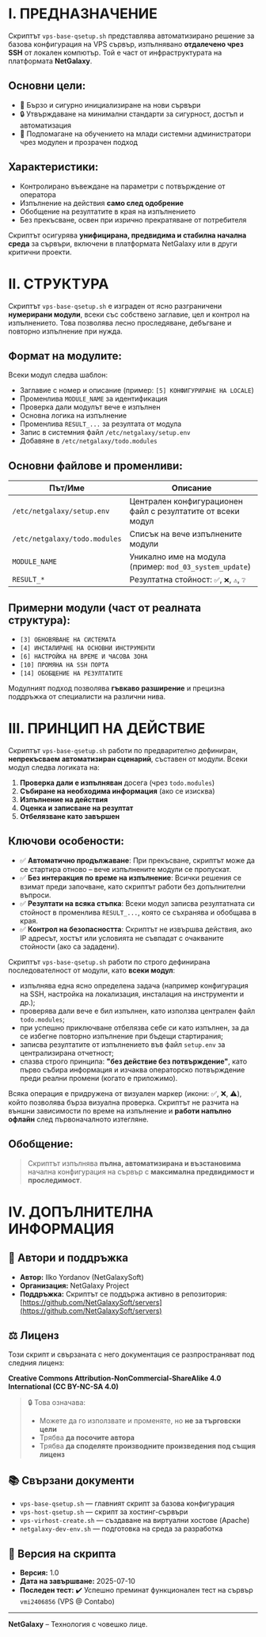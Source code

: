# I. ПРЕДНАЗНАЧЕНИЕ

Скриптът `vps-base-qsetup.sh` представлява автоматизирано решение за базова конфигурация на VPS сървър, изпълнявано **отдалечено чрез SSH** от локален компютър. Той е част от инфраструктурата на платформата **NetGalaxy**.

## Основни цели:

- 🚀 Бързо и сигурно инициализиране на нови сървъри
- 🔒 Утвърждаване на минимални стандарти за сигурност, достъп и автоматизация
- 🧠 Подпомагане на обучението на млади системни администратори чрез модулен и прозрачен подход

## Характеристики:

- Контролирано въвеждане на параметри с потвърждение от оператора
- Изпълнение на действия **само след одобрение**
- Обобщение на резултатите в края на изпълнението
- Без прекъсване, освен при изрично прекратяване от потребителя

Скриптът осигурява **унифицирана, предвидима и стабилна начална среда** за сървъри, включени в платформата NetGalaxy или в други критични проекти.

# II. СТРУКТУРА

Скриптът `vps-base-qsetup.sh` е изграден от ясно разграничени **нумерирани модули**, всеки със собствено заглавие, цел и контрол на изпълнението. Това позволява лесно проследяване, дебъгване и повторно изпълнение при нужда.

## Формат на модулите:

Всеки модул следва шаблон:
- Заглавие с номер и описание (пример: `[5] КОНФИГУРИРАНЕ НА LOCALE`)
- Променлива `MODULE_NAME` за идентификация
- Проверка дали модулът вече е изпълнен
- Основна логика на изпълнение
- Променлива `RESULT_...` за резултата от модула
- Запис в системния файл `/etc/netgalaxy/setup.env`
- Добавяне в `/etc/netgalaxy/todo.modules`

## Основни файлове и променливи:

| Път/Име                       | Описание |
|-------------------------------|----------|
| `/etc/netgalaxy/setup.env`    | Централен конфигурационен файл с резултатите от всеки модул |
| `/etc/netgalaxy/todo.modules` | Списък на вече изпълнените модули |
| `MODULE_NAME`                 | Уникално име на модула (пример: `mod_03_system_update`) |
| `RESULT_*`                    | Резултатна стойност: `✅`, `❌`, `⚠️`, `❔` |

## Примерни модули (част от реалната структура):

- `[3] ОБНОВЯВАНЕ НА СИСТЕМАТА`
- `[4] ИНСТАЛИРАНЕ НА ОСНОВНИ ИНСТРУМЕНТИ`
- `[6] НАСТРОЙКА НА ВРЕМЕ И ЧАСОВА ЗОНА`
- `[10] ПРОМЯНА НА SSH ПОРТА`
- `[14] ОБОБЩЕНИЕ НА РЕЗУЛТАТИТЕ`

Модулният подход позволява **гъвкаво разширение** и прецизна поддръжка от специалисти на различни нива.

# III. ПРИНЦИП НА ДЕЙСТВИЕ

Скриптът `vps-base-qsetup.sh` работи по предварително дефиниран, **непрекъсваем автоматизиран сценарий**, съставен от модули. Всеки модул следва логиката на:

1. **Проверка дали е изпълняван** досега (чрез `todo.modules`)
2. **Събиране на необходима информация** (ако се изисква)
3. **Изпълнение на действия**
4. **Оценка и записване на резултат**
5. **Отбелязване като завършен**

## Ключови особености:

- ✅ **Автоматично продължаване**: При прекъсване, скриптът може да се стартира отново – вече изпълнените модули се пропускат.
- ✅ **Без интеракция по време на изпълнение**: Всички решения се взимат преди започване, като скриптът работи без допълнителни въпроси.
- ✅ **Резултати на всяка стъпка**: Всеки модул записва резултатната си стойност в променлива `RESULT_...`, която се съхранява и обобщава в края.
- ✅ **Контрол на безопасността**: Скриптът не извършва действия, ако IP адресът, хостът или условията не съвпадат с очакваните стойности (ако са зададени).

Скриптът `vps-base-qsetup.sh` работи по строго дефинирана последователност от модули, като **всеки модул**:

- изпълнява една ясно определена задача (например конфигурация на SSH, настройка на локализация, инсталация на инструменти и др.);
- проверява дали вече е бил изпълнен, като използва централен файл `todo.modules`;
- при успешно приключване отбелязва себе си като изпълнен, за да се избегне повторно изпълнение при бъдещи стартирания;
- записва резултатите от изпълнението във файл `setup.env` за централизирана отчетност;
- спазва строго принципа: **"без действие без потвърждение"**, като първо събира информация и изчаква операторско потвърждение преди реални промени (когато е приложимо).

Всяка операция е придружена от визуален маркер (икони: ✅, ❌, ⚠️), който позволява бърза визуална проверка. Скриптът не разчита на външни зависимости по време на изпълнение и **работи напълно офлайн** след първоначалното изтегляне.


## Обобщение:

> Скриптът изпълнява **пълна, автоматизирана и възстановима** начална конфигурация на сървър с **максимална предвидимост и проследимост**.

# IV. ДОПЪЛНИТЕЛНА ИНФОРМАЦИЯ

## 📌 Автори и поддръжка

- **Автор:** Ilko Yordanov (NetGalaxySoft)
- **Организация:** NetGalaxy Project
- **Поддръжка:** Скриптът се поддържа активно в репозитория:
  [https://github.com/NetGalaxySoft/servers](https://github.com/NetGalaxySoft/servers)

## ⚖️ Лиценз

Този скрипт и свързаната с него документация се разпространяват под следния лиценз:

**Creative Commons Attribution-NonCommercial-ShareAlike 4.0 International (CC BY-NC-SA 4.0)**

> 🔒 Това означава:
> - Можете да го използвате и променяте, но **не за търговски цели**
> - Трябва **да посочите автора**
> - Трябва **да споделяте производните произведения под същия лиценз**

## 📚 Свързани документи

- `vps-base-qsetup.sh` — главният скрипт за базова конфигурация
- `vps-host-qsetup.sh` — скрипт за хостинг-сървъри
- `vps-virhost-create.sh` — създаване на виртуални хостове (Apache)
- `netgalaxy-dev-env.sh` — подготовка на среда за разработка

## 📅 Версия на скрипта

- **Версия:** 1.0
- **Дата на завършване:** 2025-07-10
- **Последен тест:** ✔️ Успешно преминат функционален тест на сървър `vmi2406856` (VPS @ Contabo)

---

**NetGalaxy** – Технология с човешко лице.
